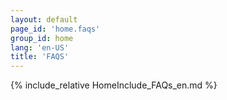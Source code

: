 ```yaml
---
layout: default
page_id: 'home.faqs'
group_id: home
lang: 'en-US'
title: 'FAQS'
---
```

{% include_relative HomeInclude_FAQs_en.md %}